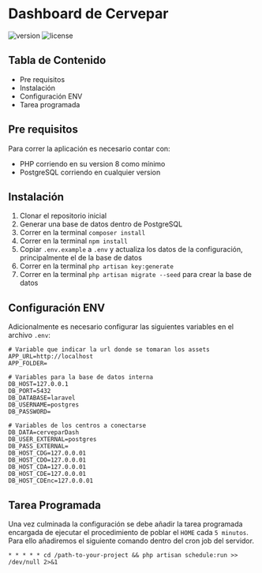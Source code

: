 # Dashboard de Cervepar

![version](https://img.shields.io/badge/version-1.0.0-blue.svg) 
![license](https://img.shields.io/badge/license-MIT-blue.svg)

## Tabla de Contenido
* Pre requisitos
* Instalación
* Configuración ENV
* Tarea programada

## Pre requisitos

Para correr la aplicación es necesario contar con:

 - PHP corriendo en su version 8 como mínimo
 - PostgreSQL corriendo en cualquier version


## Instalación
1. Clonar el repositorio inicial
2. Generar una base de datos dentro de PostgreSQL
3. Correr en la terminal `composer install`
4. Correr en la terminal `npm install`
5. Copiar `.env.example` a `.env` y actualiza los datos de la configuración, principalmente el de la base de datos
6. Correr en la terminal `php artisan key:generate`
7. Correr en la terminal `php artisan migrate --seed` para crear la base de datos

## Configuración ENV
Adicionalmente es necesario configurar las siguientes variables en el archivo `.env`:

    # Variable que indicar la url donde se tomaran los assets
    APP_URL=http://localhost
    APP_FOLDER=

    # Variables para la base de datos interna
    DB_HOST=127.0.0.1
    DB_PORT=5432
    DB_DATABASE=laravel
    DB_USERNAME=postgres
    DB_PASSWORD=

    # Variables de los centros a conectarse
    DB_DATA=cerveparDash
    DB_USER_EXTERNAL=postgres
    DB_PASS_EXTERNAL=
    DB_HOST_CDG=127.0.0.01
    DB_HOST_CDO=127.0.0.01
    DB_HOST_CDA=127.0.0.01
    DB_HOST_CDE=127.0.0.01
    DB_HOST_CDEnc=127.0.0.01

## Tarea Programada
Una vez culminada la configuración se debe añadir la tarea programada encargada de ejecutar el procedimiento de poblar el `HOME` cada `5 minutos`.
Para ello añadiremos el siguiente comando dentro del cron job del servidor.

    * * * * * cd /path-to-your-project && php artisan schedule:run >> /dev/null 2>&1
